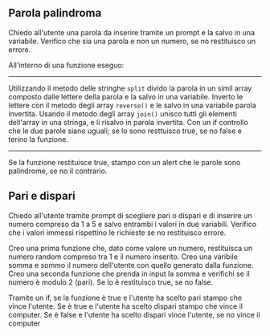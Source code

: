 ## Parola palindroma

Chiedo all'utente una parola da inserire tramite un prompt e la salvo in una variabile. Verifico che sia una parola e non un numero, se no restituisco un errore.

All'interno di una funzione eseguo:
****
Utilizzando il metodo delle stringhe `split` divido la parola in un simil array composto dalle lettere della parola e la salvo in una variabile.
Inverto le lettere con il metodo degli array `reverse()` e le salvo in una variabile parola invertita.
Usando il metodo degli array `join()` unisco tutti gli elementi dell'array in una stringa, e li risalvo in parola invertita.
Con un if controllo che le due parole siano uguali; se lo sono resttuisco true, se no false e terino la funzione.
*****

Se la funzione restituisce true, stampo con un alert che le parole sono palindrome, se no il contrario.


## Pari e dispari

Chiedo all'utente tramite prompt di scegliere pari o dispari e di inserire un numero compreso da 1 a 5 e salvo entrambi i valori in due variabili. Verifico che i valori immessi rispettino le richieste se no restituisco errore.

Creo una prima funzione che, dato come valore un numero, restituisca un numero random compreso tra 1 e il numero inserito.
Creo una varibile somma e sommo il numero dell'utente con quello generato dalla funzione.
Creo una seconda funzione che prenda in input la somma e verifichi se il numero è modulo 2 (pari). Se lo è restituisco true, se no false.

Tramite un if, se la funzione è true e l'utente ha scelto pari stampo che vince l'utente.
Se è true e l'utente ha scelto dispari stampo che vince il computer.
Se è false e l'utente ha scelto dispari vince l'utente, se no vince il computer